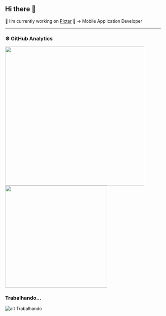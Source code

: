 ## Hi there 👋

<!--
**MarcosSarges/MarcosSarges** is a ✨ _special_ ✨ repository because its `README.md` (this file) appears on your GitHub profile.

Here are some ideas to get you started:


- 🌱 I’m currently learning ...
- 👯 I’m looking to collaborate on ...
- 🤔 I’m looking for help with ...
- 💬 Ask me about ...
- 📫 How to reach me: ...
- 😄 Pronouns: ...
- ⚡ Fun fact: ...
-->

🔭 I’m currently working on [Pixter](https://www.pixtertechnologies.com/pt-br/) 🔭
-> Mobile Application Developer

---

### ⚙️ GitHub Analytics

<div align="left"> 
      <img 
         width="450px" 
         src="https://github-readme-stats.vercel.app/api?username=MarcosSarges&show_icons=true&include_all_commits=true&count_private=true&theme=white&line_height=30"
      />
      <img 
         width="330px" 
         src="https://github-readme-stats.vercel.app/api/top-langs/?username=MarcosSarges&layout=compact&theme=white&langs_count=10"
      >
</div

---

### Trabalhando...
![alt Trabalhando](https://i.pinimg.com/originals/35/98/8b/35988bf09ce2be958e36f4bc8f4575d1.gif)
